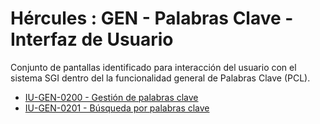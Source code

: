 # Hércules : GEN \- Palabras Clave \- Interfaz de Usuario



Conjunto de pantallas identificado para interacción del usuario con el sistema SGI dentro del la funcionalidad general de Palabras Clave (PCL).

* [IU\-GEN\-0200 \- Gestión de palabras clave](/hercules/sgi-sistema-de-gestion-de-investigacion/requisitos-y-analisis-funcional/analisis-funcional-sgi-hercules/gen-aspectos-generales/plcl-palabras-clave/gen-palabras-clave-interfaz-de-usuario/iu-gen-0200-gestion-de-palabras-clave.md "/hercules/sgi-sistema-de-gestion-de-investigacion/requisitos-y-analisis-funcional/analisis-funcional-sgi-hercules/gen-aspectos-generales/plcl-palabras-clave/gen-palabras-clave-interfaz-de-usuario/iu-gen-0200-gestion-de-palabras-clave.md")
* [IU\-GEN\-0201 \- Búsqueda por palabras clave](/hercules/sgi-sistema-de-gestion-de-investigacion/requisitos-y-analisis-funcional/analisis-funcional-sgi-hercules/gen-aspectos-generales/plcl-palabras-clave/gen-palabras-clave-interfaz-de-usuario/iu-gen-0201-busqueda-por-palabras-clave.md "/hercules/sgi-sistema-de-gestion-de-investigacion/requisitos-y-analisis-funcional/analisis-funcional-sgi-hercules/gen-aspectos-generales/plcl-palabras-clave/gen-palabras-clave-interfaz-de-usuario/iu-gen-0201-busqueda-por-palabras-clave.md")






